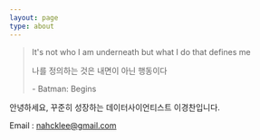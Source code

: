 ```yaml
---
layout: page
type: about
---
```


> It's not who I am underneath but what I do that defines me
>
> 나를 정의하는 것은 내면이 아닌 행동이다
> 
> \- Batman: Begins

안녕하세요, 꾸준히 성장하는 데이터사이언티스트 이경찬입니다.

Email : nahcklee@gmail.com
